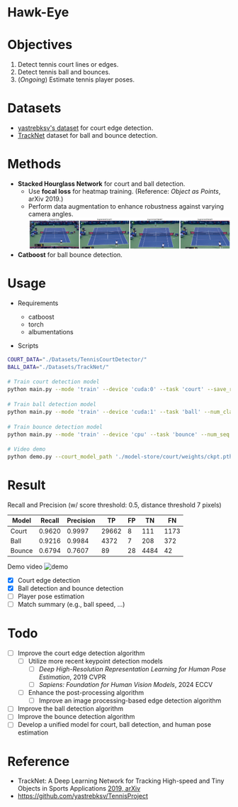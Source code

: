 Hawk-Eye
==

# Objectives
1. Detect tennis court lines or edges.
2. Detect tennis ball and bounces.
3. (_Ongoing_) Estimate tennis player poses.

# Datasets
- [yastrebksv's dataset](https://github.com/yastrebksv/TennisCourtDetector) for court edge detection.
- [TrackNet](https://arxiv.org/abs/1907.03698) dataset for ball and bounce detection.

# Methods
- **Stacked Hourglass Network** for court and ball detection.
  - Use **focal loss** for heatmap training. (Reference: _Object as Points_, arXiv 2019.)
  - Perform data augmentation to enhance robustness against varying camera angles.
  ![data_augmentation](./assets/tennis_data_augmentation.png)
- **Catboost** for ball bounce detection.

# Usage
- Requirements
  - catboost
  - torch
  - albumentations

- Scripts
```bash
COURT_DATA="./Datasets/TennisCourtDetector/"
BALL_DATA="./Datasets/TrackNet/"

# Train court detection model
python main.py --mode 'train' --device 'cuda:0' --task 'court' --save_root './model-store/court/' --data_path ${COURT_DATA} --num_class 14 --epoch 100 --lr_milestone 90 --imsize 576 1024 --aug_policy 1

# Train ball detection model
python main.py --mode 'train' --device 'cuda:1' --task 'ball' --num_class 1 --num_seq 1 --save_root './model-store/ball/' --data_path ${BALL_DATA}  --epoch 100 --lr_milestone 90 --imsize 576 1024 --aug_policy 1

# Train bounce detection model
python main.py --mode 'train' --device 'cpu' --task 'bounce' --num_seq 3 --data_path ${BALL_DATA} --save_root './model-store/bounce/'

# Video demo
python demo.py --court_model_path './model-store/court/weights/ckpt.pth' --ball_model_path './model-store/ball//weights/ckpt.pth' --bounce_model_path './model-store/bounce/weights/ckpt.cbm' --video_path './sample.mp4'
```


# Result
Recall and Precision (w/ score threshold: 0.5, distance threshold 7 pixels)

| Model | Recall | Precision | TP | FP | TN | FN |
| --- | --- | --- | --- | --- | --- | --- |
| Court | 0.9620 | 0.9997 | 29662 | 8 | 111 | 1173 |
| Ball | 0.9216 | 0.9984 | 4372 | 7 | 208 | 372 |
| Bounce | 0.6794 | 0.7607 | 89 | 28 | 4484 | 42 |

Demo video
![demo](./assets/demo.gif)
- [x] Court edge detection
- [x] Ball detection and bounce detection
- [ ] Player pose estimation
- [ ] Match summary (e.g., ball speed, ...)

# Todo
- [ ] Improve the court edge detection algorithm
  - [ ] Utilize more recent keypoint detection models
    - [ ] _Deep High-Resolution Representation Learning for Human Pose Estimation_, 2019 CVPR
    - [ ] _Sapiens: Foundation for Human Vision Models_, 2024 ECCV
  - [ ] Enhance the post-processing algorithm
    - [ ] Improve an image processing-based edge detection algorithm
- [ ] Improve the ball detection algorithm
- [ ] Improve the bounce detection algorithm
- [ ] Develop a unified model for court, ball detection, and human pose estimation

# Reference
- TrackNet: A Deep Learning Network for Tracking High-speed and Tiny Objects in Sports Applications [2019, arXiv](https://arxiv.org/pdf/1907.03698)
- https://github.com/yastrebksv/TennisProject